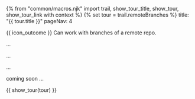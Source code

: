 {% from "common/macros.njk" import trail, show_tour_title, show_tour, show_tour_link with context %}
{% set tour = trail.remoteBranches %}
<frontmatter>
title: "{{ tour.title }}"
pageNav: 4
</frontmatter>

<span id="outcomes">{{ icon_outcome }} Can work with branches of a remote repo.</span>
<span id="title"></span>

<span class="d-none" id="destination">...</span>

<span class="d-none" id="motivation">...</span>

<span class="d-none" id="achievements">...</span>

<span id="next">coming soon ...</span>

<div id="body">

{{ show_tour(tour) }}
</div>

<div id="extras">
</div>